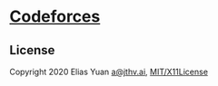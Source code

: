 <!-- SPDX-License-Identifier: X11 -->
# [Codeforces](https://codeforces.com/)

## License

Copyright 2020 Elias Yuan <a@jthv.ai>,
[MIT/X11License](https://jthv.ai/LICENSE/X11.txt)

